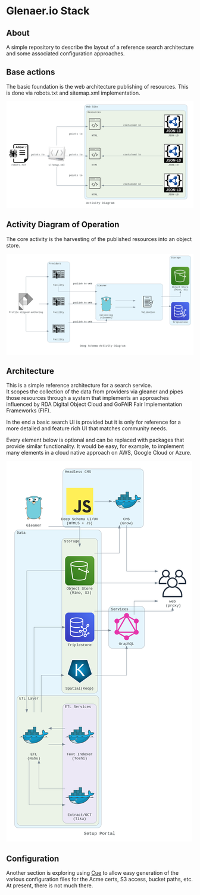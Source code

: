 # Glenaer.io Stack

## About

A simple repository to describe the layout of a reference
search architecture and some associated configuration approaches.



## Base actions

The basic foundation is the web architecture publishing of resources.
This is done via robots.txt and sitemap.xml implementation.  

![Search Architecture Diagram](docs/flow1.png)



## Activity Diagram of Operation

The core activity is the harvesting of the published resources into 
an object store.

![Search Architecture Diagram](docs/flow2.png)

## Architecture

This is a simple reference architecture for a search service.  
It scopes the collection of the data from providers via
gleaner and pipes those resources through a system that
implements an approaches influenced by RDA Digital Object Cloud
and GoFAIR Fair Implementation Frameworks (FIF).  

In the end a basic search UI is provided but it is only for
reference for a more detailed and feature rich UI that matches
community needs.

Every element below is optional and can be replaced with
packages that provide similar functionality.   It would be easy, for
example, to implement many elements in a cloud native approach on
AWS, Google Cloud or Azure.  

![Search Architecture Diagram](docs/searcharchv2.png)

## Configuration

Another section is exploring using [Cue](https://cuelang.org) to 
allow easy generation of the various configuration files for the 
Acme certs, S3 access, bucket paths, etc.   At present, there is
not much there. 
